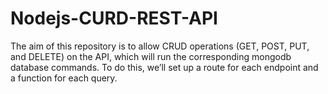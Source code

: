 # Nodejs-CURD-REST-API
The aim of this repository is to allow CRUD operations (GET, POST, PUT, and DELETE) on the API, which will run the corresponding mongodb database commands. To do this, we’ll set up a route for each endpoint and a function for each query.
